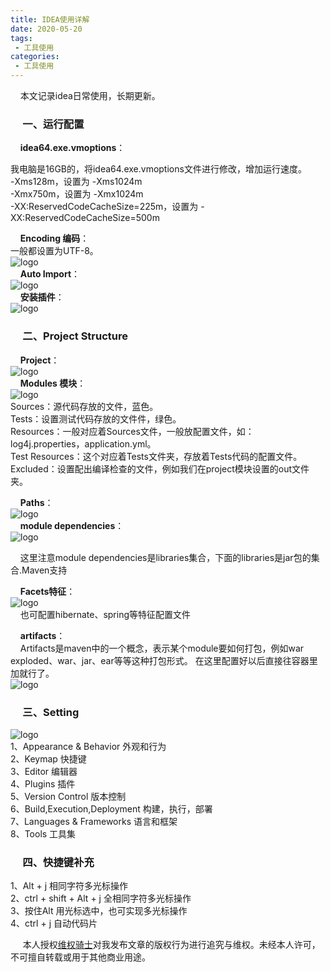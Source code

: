 ```yaml
---
title: IDEA使用详解
date: 2020-05-20
tags:
 - 工具使用
categories:
 - 工具使用
---
```


&nbsp;&nbsp;&nbsp;&nbsp;本文记录idea日常使用，长期更新。<br/>
### &nbsp;&nbsp;&nbsp;&nbsp; 一、运行配置<br/>

&nbsp;&nbsp;&nbsp;&nbsp;**idea64.exe.vmoptions**：<br/>


我电脑是16GB的，将idea64.exe.vmoptions文件进行修改，增加运行速度。<br/>
-Xms128m，设置为 -Xms1024m<br/>
-Xmx750m，设置为 -Xmx1024m<br/>
-XX:ReservedCodeCacheSize=225m，设置为 -XX:ReservedCodeCacheSize=500m<br/>

&nbsp;&nbsp;&nbsp;&nbsp;**Encoding 编码**：<br/>
一般都设置为UTF-8。<br/>
 ![logo](./idea7.png)  <br>
&nbsp;&nbsp;&nbsp;&nbsp;**Auto Import**：<br/>
 ![logo](./idea8.png)  <br>
 &nbsp;&nbsp;&nbsp;&nbsp;**安装插件**：<br/>
  ![logo](./idea9.png)  <br>
 
### &nbsp;&nbsp;&nbsp;&nbsp; 二、Project Structure<br/>

&nbsp;&nbsp;&nbsp;&nbsp;**Project**：<br/>
![logo](./idea1.png)  <br>
&nbsp;&nbsp;&nbsp;&nbsp;**Modules 模块**：<br/>
![logo](./idea2.png)  <br>
Sources：源代码存放的文件，蓝色。<br/>
Tests：设置测试代码存放的文件件，绿色。<br/>
Resources：一般对应着Sources文件，一般放配置文件，如：log4j.properties，application.yml。<br/>
Test Resources：这个对应着Tests文件夹，存放着Tests代码的配置文件。<br/>
Excluded：设置配出编译检查的文件，例如我们在project模块设置的out文件夹。<br/>

&nbsp;&nbsp;&nbsp;&nbsp;**Paths**：<br/>
![logo](./idea3.png)  <br>
&nbsp;&nbsp;&nbsp;&nbsp;**module dependencies**：<br/>
![logo](./idea4.png)  <br>


&nbsp;&nbsp;&nbsp;&nbsp;这里注意module dependencies是libraries集合，下面的libraries是jar包的集合.Maven支持<br/>

&nbsp;&nbsp;&nbsp;&nbsp;**Facets特征**：<br/>
![logo](./idea5.png)  <br>
&nbsp;&nbsp;&nbsp;&nbsp;也可配置hibernate、spring等特征配置文件 <br>

&nbsp;&nbsp;&nbsp;&nbsp;**artifacts**：<br/>
&nbsp;&nbsp;&nbsp;&nbsp;Artifacts是maven中的一个概念，表示某个module要如何打包，例如war exploded、war、jar、ear等等这种打包形式。
在这里配置好以后直接往容器里加就行了。<br/>
![logo](./idea6.png)  <br>


### &nbsp;&nbsp;&nbsp;&nbsp; 三、Setting<br/>
![logo](./idea10.png)  <br>
1、Appearance & Behavior 外观和行为<br>
2、Keymap 快捷键<br>
3、Editor 编辑器<br>
4、Plugins 插件<br>
5、Version Control 版本控制<br>
6、Build,Execution,Deployment 构建，执行，部署<br>
7、Languages & Frameworks 语言和框架<br>
8、Tools 工具集<br>

### &nbsp;&nbsp;&nbsp;&nbsp; 四、快捷键补充<br/>


1、Alt + j 相同字符多光标操作<br>
2、ctrl + shift + Alt + j 全相同字符多光标操作<br>
3、按住Alt 用光标选中，也可实现多光标操作<br>
4、ctrl + j 自动代码片<br>




&nbsp;&nbsp;&nbsp;&nbsp; 本人授权[维权骑士](http://rightknights.com)对我发布文章的版权行为进行追究与维权。未经本人许可，不可擅自转载或用于其他商业用途。


 